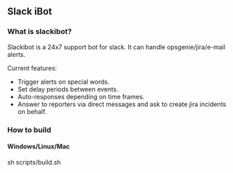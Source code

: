 ## Slack iBot ##


### What is slackibot? ###

Slackibot is a 24x7 support bot for slack. It can handle opsgenie/jira/e-mail alerts.

Current features:
- Trigger alerts on special words.
- Set delay periods between events.
- Auto-responses depending on time frames.
- Answer to reporters via direct messages and ask to create jira incidents on behalf.

### How to build  ###

#### Windows/Linux/Mac ####

sh scripts/build.sh
